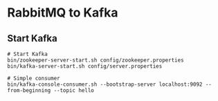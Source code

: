 # RabbitMQ to Kafka

## Start Kafka

```
# Start Kafka
bin/zookeeper-server-start.sh config/zookeeper.properties
bin/kafka-server-start.sh config/server.properties

# Simple consumer
bin/kafka-console-consumer.sh --bootstrap-server localhost:9092 --from-beginning --topic hello
```
